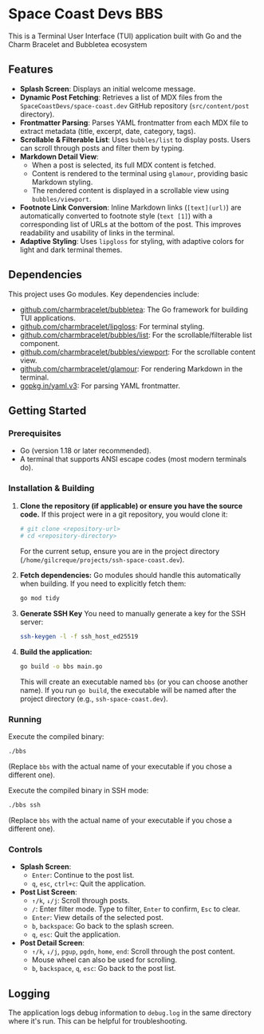 # Space Coast Devs BBS

This is a Terminal User Interface (TUI) application built with Go and the Charm Bracelet and  Bubbletea ecosystem

## Features

*   **Splash Screen**: Displays an initial welcome message.
*   **Dynamic Post Fetching**: Retrieves a list of MDX files from the `SpaceCoastDevs/space-coast.dev` GitHub repository (`src/content/post` directory).
*   **Frontmatter Parsing**: Parses YAML frontmatter from each MDX file to extract metadata (title, excerpt, date, category, tags).
*   **Scrollable & Filterable List**: Uses `bubbles/list` to display posts. Users can scroll through posts and filter them by typing.
*   **Markdown Detail View**:
    *   When a post is selected, its full MDX content is fetched.
    *   Content is rendered to the terminal using `glamour`, providing basic Markdown styling.
    *   The rendered content is displayed in a scrollable view using `bubbles/viewport`.
*   **Footnote Link Conversion**: Inline Markdown links (`[text](url)`) are automatically converted to footnote style (`text [1]`) with a corresponding list of URLs at the bottom of the post. This improves readability and usability of links in the terminal.
*   **Adaptive Styling**: Uses `lipgloss` for styling, with adaptive colors for light and dark terminal themes.

## Dependencies

This project uses Go modules. Key dependencies include:

*   [github.com/charmbracelet/bubbletea](https://github.com/charmbracelet/bubbletea): The Go framework for building TUI applications.
*   [github.com/charmbracelet/lipgloss](https://github.com/charmbracelet/lipgloss): For terminal styling.
*   [github.com/charmbracelet/bubbles/list](https://github.com/charmbracelet/bubbles/list): For the scrollable/filterable list component.
*   [github.com/charmbracelet/bubbles/viewport](https://github.com/charmbracelet/bubbles/viewport): For the scrollable content view.
*   [github.com/charmbracelet/glamour](https://github.com/charmbracelet/glamour): For rendering Markdown in the terminal.
*   [gopkg.in/yaml.v3](https://gopkg.in/yaml.v3): For parsing YAML frontmatter.

## Getting Started

### Prerequisites

*   Go (version 1.18 or later recommended).
*   A terminal that supports ANSI escape codes (most modern terminals do).

### Installation & Building

1.  **Clone the repository (if applicable) or ensure you have the source code.**
    If this project were in a git repository, you would clone it:
    ```bash
    # git clone <repository-url>
    # cd <repository-directory>
    ```
    For the current setup, ensure you are in the project directory (`/home/gilcreque/projects/ssh-space-coast.dev`).

2.  **Fetch dependencies:**
    Go modules should handle this automatically when building. If you need to explicitly fetch them:
    ```bash
    go mod tidy
    ```

3.  **Generate SSH Key**
    You need to manually generate a key for the SSH server:
    ```bash
    ssh-keygen -l -f ssh_host_ed25519
    ```

4.  **Build the application:**
    ```bash
    go build -o bbs main.go
    ```
    This will create an executable named `bbs` (or you can choose another name). If you run `go build`, the executable will be named after the project directory (e.g., `ssh-space-coast.dev`).

### Running

Execute the compiled binary:
```bash
./bbs
```
(Replace `bbs` with the actual name of your executable if you chose a different one).

Execute the compiled binary in SSH mode:
```bash
./bbs ssh
```
(Replace `bbs` with the actual name of your executable if you chose a different one).

### Controls

*   **Splash Screen**:
    *   `Enter`: Continue to the post list.
    *   `q`, `esc`, `ctrl+c`: Quit the application.
*   **Post List Screen**:
    *   `↑/k`, `↓/j`: Scroll through posts.
    *   `/`: Enter filter mode. Type to filter, `Enter` to confirm, `Esc` to clear.
    *   `Enter`: View details of the selected post.
    *   `b`, `backspace`: Go back to the splash screen.
    *   `q`, `esc`: Quit the application.
*   **Post Detail Screen**:
    *   `↑/k`, `↓/j`, `pgup`, `pgdn`, `home`, `end`: Scroll through the post content.
    *   Mouse wheel can also be used for scrolling.
    *   `b`, `backspace`, `q`, `esc`: Go back to the post list.

## Logging

The application logs debug information to `debug.log` in the same directory where it's run. This can be helpful for troubleshooting.
